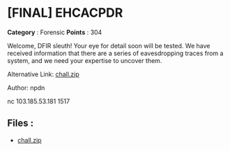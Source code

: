 # [FINAL] EHCACPDR

**Category** : Forensic
**Points** : 304

Welcome, DFIR sleuth! Your eye for detail soon will be tested. We have received information that there are a series of eavesdropping traces from a system, and we need your expertise to uncover them.

Alternative Link: [chall.zip](https://mega.nz/file/hvhxiJgB#EuuLSZj9L7rpDTCR5K_MeWLqVryR34vC8l1cUcux7wc)

Author: npdn

nc 103.185.53.181 1517

## Files : 
 - [chall.zip](./chall.zip)


